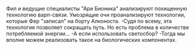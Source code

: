 Фил и ведущие специалисты "Ари Бионика" анализируют похищенную технологию варп-связи.
Умозрящие очи проанализируют технологии, которые Фер "записал" на борту Алконоста.
-Судя по всему, эта технология позволяет сокращать путь. Но есть проблема в количестве потребляемой энергии... 
-А если использовать светосбор?
-Тогда мы вполне можем реализовать такое на биологических компонентах.